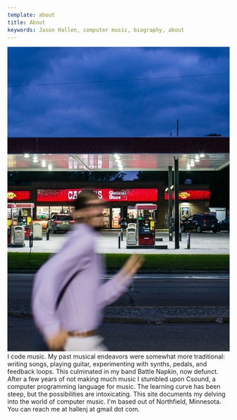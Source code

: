 ```yaml
---
template: about
title: About
keywords: Jason Hallen, computer music, biography, about
---
```

<div id="about_portrait">
    <img src="/images/gas_station2.jpg" id="portrait"/>
</div>
<div id="about_text">
I code music.  My past musical endeavors were somewhat more traditional: writing songs, playing guitar, experimenting with synths, pedals, and feedback loops.  This culminated in my band Battle Napkin, now defunct.  After a few years of not making much music I stumbled upon Csound, a computer programming language for music.  The learning curve has been steep, but the possibilities are intoxicating.  This site documents my delving into the world of computer music.  I'm based out of Northfield, Minnesota.  You can reach me at hallenj at gmail dot com.
</div>